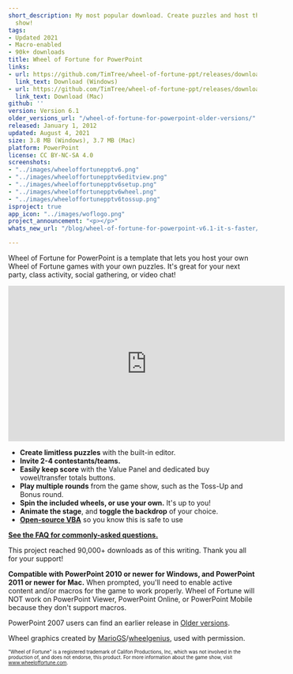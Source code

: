 ```yaml
---
short_description: My most popular download. Create puzzles and host the popular game
  show!
tags:
- Updated 2021
- Macro-enabled
- 90k+ downloads
title: Wheel of Fortune for PowerPoint
links:
- url: https://github.com/TimTree/wheel-of-fortune-ppt/releases/download/v6.1/WheelofFortune6.1.pptm
  link_text: Download (Windows)
- url: https://github.com/TimTree/wheel-of-fortune-ppt/releases/download/v6.1/WheelofFortuneMac6.1.zip
  link_text: Download (Mac)
github: ''
version: Version 6.1
older_versions_url: "/wheel-of-fortune-for-powerpoint-older-versions/"
released: January 1, 2012
updated: August 4, 2021
size: 3.8 MB (Windows), 3.7 MB (Mac)
platform: PowerPoint
license: CC BY-NC-SA 4.0
screenshots:
- "../images/wheeloffortunepptv6.png"
- "../images/wheeloffortunepptv6editview.png"
- "../images/wheeloffortunepptv6setup.png"
- "../images/wheeloffortunepptv6wheel.png"
- "../images/wheeloffortunepptv6tossup.png"
isproject: true
app_icon: "../images/woflogo.png"
project_announcement: "<p></p>"
whats_new_url: "/blog/wheel-of-fortune-for-powerpoint-v6.1-it-s-faster/"

---
```

Wheel of Fortune for PowerPoint is a template that lets you host your own Wheel of Fortune games with your own puzzles. It's great for your next party, class activity, social gathering, or video chat!

<div class="videoWrapper"> <iframe title="Wheel of Fortune for PowerPoint video tutorial" allowfullscreen="" frameborder="0" height="315" src="https://www.youtube-nocookie.com/embed/QVPlyuG7L7s" width="560"></iframe> </div>

* **Create limitless puzzles** with the built-in editor.
* **Invite 2-4 contestants/teams.**
* **Easily keep score** with the Value Panel and dedicated buy vowel/transfer totals buttons.
* **Play multiple rounds** from the game show, such as the Toss-Up and Bonus round.
* **Spin the included wheels, or use your own.** It's up to you!
* **Animate the stage**, and **toggle the backdrop** of your choice.
* <a href="https://github.com/TimTree/wheel-of-fortune-ppt" target="_blank" rel="noreferrer noopener">**Open-source VBA**</a> so you know this is safe to use

[**See the FAQ for commonly-asked questions.**](/wheel-of-fortune-for-powerpoint-faq/)

This project reached 90,000+ downloads as of this writing. Thank you all for your support!

**Compatible with PowerPoint 2010 or newer for Windows, and PowerPoint 2011 or newer for Mac.** When prompted, you'll need to enable active content and/or macros for the game to work properly. Wheel of Fortune will NOT work on PowerPoint Viewer, PowerPoint Online, or PowerPoint Mobile because they don't support macros.

PowerPoint 2007 users can find an earlier release in [Older versions](/wheel-of-fortune-for-powerpoint-older-versions/).

Wheel graphics created by <a href="https://buyavowel.boards.net/thread/6608/all-wheel-wedges" target="_blank" rel="noreferrer noopener">MarioGS</a>/<a href="https://www.deviantart.com/wheelgenius" target="_blank" rel="noreferrer noopener">wheelgenius</a>, used with permission.

<sup><sub>"Wheel of Fortune" is a registered trademark of Califon Productions, Inc, which was not involved in the production of, and does not endorse, this product. For more information about the game show, visit <a href="https://www.wheeloffortune.com" target="_blank" rel="noreferrer noopener">www.wheeloffortune.com</a>.</sub></sup>
